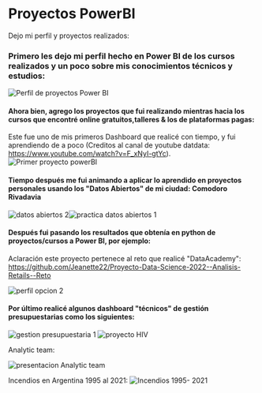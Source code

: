 # Proyectos PowerBI
Dejo mi perfil y proyectos realizados:

### Primero les dejo mi perfil hecho en Power BI de los cursos realizados y un poco sobre mis conocimientos técnicos y estudios:


![Perfil de proyectos Power BI](https://user-images.githubusercontent.com/80054717/184246469-f89f275a-cb4f-4533-a80f-08242306a7c6.png)

#### Ahora bien, agrego los proyectos que fui realizando mientras hacia los cursos que encontré online gratuitos,talleres & los de plataformas pagas: 
Este fue uno de mis primeros Dashboard que realicé con tiempo, y fui aprendiendo de a poco (Creditos al canal de youtube datdata: https://www.youtube.com/watch?v=F_xNyI-gtYc). 
![Primer proyecto powerBI](https://user-images.githubusercontent.com/80054717/184247480-80303466-99aa-4c0a-b59f-40a0252b5915.png)

#### Tiempo después me fui animando a aplicar lo aprendido en proyectos personales usando los "Datos Abiertos" de mi ciudad: Comodoro Rivadavia 

![datos abiertos 2](https://user-images.githubusercontent.com/80054717/184249853-c8e12fbc-88cb-4c21-839f-81e68f5f78d1.png)![practica datos abiertos 1](https://user-images.githubusercontent.com/80054717/184249862-05a6ea39-9080-4254-b029-3cfc91051b5d.png)

#### Después fui pasando los resultados que obtenía en python de proyectos/cursos a Power BI, por ejemplo:
Aclaración este proyecto pertenece al reto que realicé "DataAcademy": https://github.com/Jeanette22/Proyecto-Data-Science-2022--Analisis-Retails--Reto

![perfil opcion 2](https://user-images.githubusercontent.com/80054717/184251086-94ed0c3f-83a7-4d9d-8d80-4b086cc9337d.png)

#### Por último realicé algunos dashboard "técnicos" de gestión presupuestarias como los siguientes: 
![gestion presupuestaria 1](https://user-images.githubusercontent.com/80054717/184250224-a1f21dfb-e637-483a-8fd7-5699b08f4fe2.png)
![proyecto HIV](https://user-images.githubusercontent.com/80054717/184250626-b18d4755-1c72-47ac-900a-f06b778deeb3.png)


Analytic team: 

![presentacion Analytic team](https://user-images.githubusercontent.com/80054717/193093282-65ad6af8-624b-4d01-b674-c7f4a6c15ef3.png)

Incendios en Argentina 1995 al 2021: 
![Incendios 1995- 2021](https://user-images.githubusercontent.com/80054717/214333185-512863b6-7f67-46b9-834a-d18456c9b502.png)

